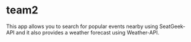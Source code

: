 # team2
This app allows you to search for popular events nearby using SeatGeek-API and it also provides a weather forecast using Weather-API.
